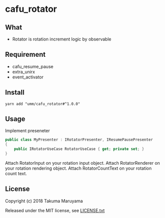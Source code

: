 # cafu_rotator

## What

* Rotator is rotation increment logic by observable 

## Requirement

- cafu\_resume_pause
- extra\_unirx
- event\_activator

## Install

```shell
yarn add "umm/cafu_rotator#^1.0.0"
```

## Usage

Implement preseneter

```csharp
public class MyPresenter : IRotatorPresenter, IResumePausePresenter
{
    public IRotatorUseCase RotatorUseCase { get; private set; }
}
```

Attach RotatorInput on your rotation input object.
Attach RotatorRenderer on your rotation rendering object.
Attach RotatorCountText on your rotation count text.

## License

Copyright (c) 2018 Takuma Maruyama

Released under the MIT license, see [LICENSE.txt](LICENSE.txt)

